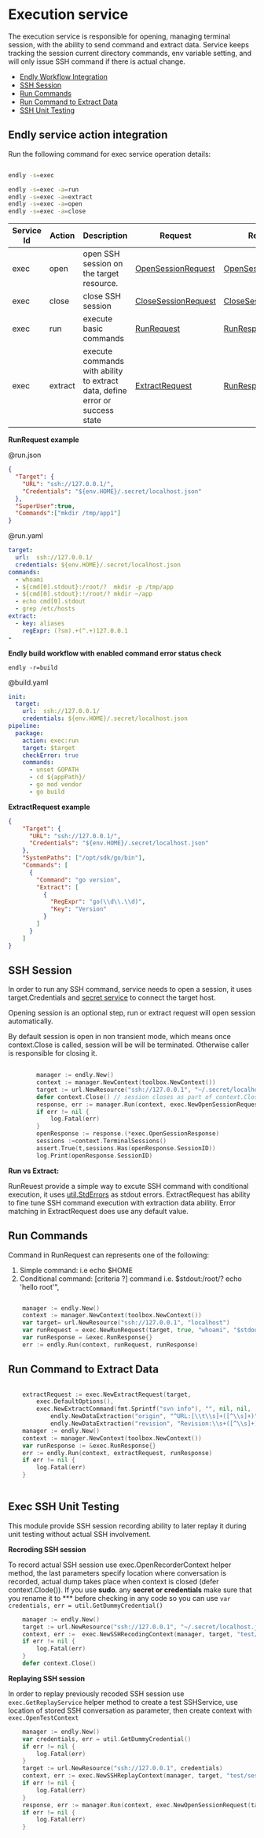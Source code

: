 # Execution service

The execution service is responsible for opening, managing terminal session, with the ability to send command and extract data.
Service keeps tracking the session current directory commands, env variable setting, and will only issue SSH command if there is actual change. 


- [Endly Workflow Integration](#endly)
- [SSH Session](#session)
- [Run Commands](#run)
- [Run Command to Extract Data](#extract)
- [SSH Unit Testing](#testing)




<a name="endly"></a>
## Endly service action integration

Run the following command for exec service operation details:

```bash

endly -s=exec

endly -s=exec -a=run
endly -s=exec -a=extract
endly -s=exec -a=open
endly -s=exec -a=close

```


| Service Id | Action | Description | Request | Response |
| --- | --- | --- | --- | --- |
| exec | open | open SSH session on the target resource. | [OpenSessionRequest](contract.go) | [OpenSessionResponse](contract.go) |
| exec | close | close SSH session | [CloseSessionRequest](contract.go) | [CloseSessionResponse](contract.go) |
| exec | run | execute basic commands | [RunRequest](contract.go) | [RunResponse](contract.go) |
| exec | extract | execute commands with ability to extract data, define error or success state | [ExtractRequest](contract.go) | [RunResponse](contract.go) |


**RunRequest example**


@run.json

```json
{
  "Target": {
    "URL": "ssh://127.0.0.1/",
    "Credentials": "${env.HOME}/.secret/localhost.json"
  },
  "SuperUser":true,
  "Commands":["mkdir /tmp/app1"]
}
```

@run.yaml

```yaml
target:
  url:  ssh://127.0.0.1/
  credentials: ${env.HOME}/.secret/localhost.json
commands:
  - whoami
  - ${cmd[0].stdout}:/root/?  mkdir -p /tmp/app
  - ${cmd[0].stdout}:!/root/? mkdir ~/app
  - echo cmd[0].stdout
  - grep /etc/hosts  
extract:
  - key: aliases
    regExpr: (?sm).+(^.+)127.0.0.1
- 
```


**Endly build workflow with enabled command error status check**

```endly -r=build```

@build.yaml
```yaml
init:
  target:
    url:  ssh://127.0.0.1/
    credentials: ${env.HOME}/.secret/localhost.json
pipeline:
  package:
    action: exec:run
    target: $target
    checkError: true
    commands:
      - unset GOPATH
      - cd ${appPath}/
      - go mod vendor
      - go build

```


**ExtractRequest example**


```json
{
	"Target": {
	  "URL": "ssh://127.0.0.1/",
	  "Credentials": "${env.HOME}/.secret/localhost.json"
	},
	"SystemPaths": ["/opt/sdk/go/bin"],
	"Commands": [
	  {
		"Command": "go version",
		"Extract": [
		  {
			"RegExpr": "go(\\d\\.\\d)",
			"Key": "Version"
		  }
		]
	  }
	]
}
```



<a name="session"></a>
## SSH Session

In order to run any SSH command, service needs to open a session, it uses target.Credentials and [secret service](https://github.com/viant/toolbox/tree/master/secret) to connect the target host.

Opening session is an optional step, run or extract request will open session automatically.

By default session is open in non transient mode, which means once context.Close is called, session will be will be terminated. Otherwise caller is responsible for closing it.


```go
    
        manager := endly.New()
        context := manager.NewContext(toolbox.NewContext())
        target := url.NewResource("ssh://127.0.0.1", "~/.secret/localhost.json")
        defer context.Close() // session closes as part of context.Close
        response, err := manager.Run(context, exec.NewOpenSessionRequest(target, []string{"/usr/local/bin"}, map[string]string{"M2_HOME":"/users/test/.m2/"},false, "/"))
        if err != nil {
            log.Fatal(err)
        }
        openResponse := response.(*exec.OpenSessionResponse)
        sessions :=context.TerminalSessions()
        assert.True(t,sessions.Has(openResponse.SessionID))
        log.Print(openResponse.SessionID)


``` 


**Run vs Extract:**

RunReuest provide a simple way to excute SSH command with conditional execution, it uses [util.StdErrors](https://github.com/viant/endly/blob/master/util/stdoututil.go#L16) as stdout errors.
ExtractRequest has ability to fine tune SSH command execution with extraction data ability. Error matching in ExtractRequest does use any default value.

<a name="run"></a>
## Run Commands

Command in RunRequest can represents one of the following:

1) Simple command: i.e echo $HOME   
2) Conditional command: [criteria ?] command
    i.e. $stdout:/root/? echo 'hello root'",  
       

```go

    manager := endly.New()
    context := manager.NewContext(toolbox.NewContext())
    var target= url.NewResource("ssh://127.0.0.1", "localhost")
    var runRequest = exec.NewRunRequest(target, true, "whoami", "$stdout:/root/? echo 'hello root'")
    var runResponse = &exec.RunResponse{}
    err := endly.Run(context, runRequest, runResponse)

```    

<a name="extract"></a>
## Run Command to Extract Data


```go

    extractRequest := exec.NewExtractRequest(target,
		exec.DefaultOptions(),
		exec.NewExtractCommand(fmt.Sprintf("svn info"), "", nil, nil,
			endly.NewDataExtraction("origin", "^URL:[\\t\\s]+([^\\s]+)", false),
			endly.NewDataExtraction("revision", "Revision:\\s+([^\\s]+)", false)))
    manager := endly.New()
    context := manager.NewContext(toolbox.NewContext())
    var runResponse := &exec.RunResponse{}
    err := endly.Run(context, extractRequest, runResponse)
    if err != nil {
        log.Fatal(err)
    }
  			
```


<a name="testing"></a>
## Exec SSH Unit Testing

This module provide  SSH session recording ability to later replay it during unit testing without actual SSH involvement.  

**Recroding SSH session**

To record actual SSH session use  exec.OpenRecorderContext helper method, the last parameters specify location where conversation is recorded, actual dump takes place when context is closed (defer context.Clode()).
If you use **sudo**. any **secret or credentials** make sure that you rename it to *** before checking in any code so you can use  `var credentials, err = util.GetDummyCredential()`


```go
	manager := endly.New()
	target := url.NewResource("ssh://127.0.0.1", "~/.secret/localhost.json")
	context, err :=  exec.NewSSHRecodingContext(manager, target, "test/session/context")
	if err != nil {
		log.Fatal(err)
	}
	defer context.Close()

```


**Replaying SSH session**

In order to replay previously recoded SSH session use `exec.GetReplayService` helper method to create
a test SSHService, use location of stored SSH conversation  as parameter, then create context with `exec.OpenTestContext` 


```go
	manager := endly.New()
	var credentials, err = util.GetDummyCredential()
	if err != nil {
		log.Fatal(err)
	}
	target := url.NewResource("ssh://127.0.0.1", credentials)
	context, err := exec.NewSSHReplayContext(manager, target, "test/session/transient")
	if err != nil {
		log.Fatal(err)
	}
	response, err := manager.Run(context, exec.NewOpenSessionRequest(target, []string{"/usr/local/bin"}, map[string]string{"M2_HOME": "/users/test/.m2/"}, false, "/"))
    if err != nil {
        log.Fatal(err)
    }
```